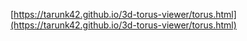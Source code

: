 [https://tarunk42.github.io/3d-torus-viewer/torus.html](https://tarunk42.github.io/3d-torus-viewer/torus.html)